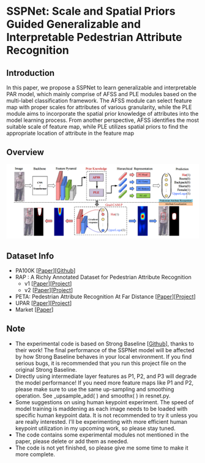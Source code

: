 # SSPNet: Scale and Spatial Priors Guided Generalizable and Interpretable Pedestrian Attribute Recognition
## Introduction
In this paper, we propose a SSPNet to learn generalizable and interpretable PAR model, which mainly comprise of AFSS and PLE modules based on the multi-label classification framework. The AFSS module can select feature map with proper scales for attributes of various granularity, while the PLE module aims to incorporate the spatial prior knowledge of attributes into the model learning process. From another perspective, AFSS identifies the most suitable scale of feature map, while PLE utilizes spatial priors to find the appropriate location of attribute in the feature map
## Overview
![overview](docs/overview.png)
## Dataset Info
- PA100K [[Paper](http://openaccess.thecvf.com/content_ICCV_2017/papers/Liu_HydraPlus-Net_Attentive_Deep_ICCV_2017_paper.pdf)][[Github](https://github.com/xh-liu/HydraPlus-Net)]
- RAP : A Richly Annotated Dataset for Pedestrian Attribute Recognition 
  - v1 [[Paper](https://arxiv.org/pdf/1603.07054v3.pdf)][[Project](http://www.rapdataset.com/)]
  - v2 [[Paper](https://ieeexplore.ieee.org/abstract/document/8510891)][[Project](http://www.rapdataset.com/)]
- PETA: Pedestrian Attribute Recognition At Far Distance [[Paper](http://mmlab.ie.cuhk.edu.hk/projects/PETA_files/Pedestrian%20Attribute%20Recognition%20At%20Far%20Distance.pdf)][[Project](http://mmlab.ie.cuhk.edu.hk/projects/PETA.html)]
- UPAR [[Paper](https://openaccess.thecvf.com/content/WACV2023/papers/Specker_UPAR_Unified_Pedestrian_Attribute_Recognition_and_Person_Retrieval_WACV_2023_paper.pdf)][[Project](https://github.com/speckean/upar_dataset)]
- Market [[Paper](https://www.cv-foundation.org/openaccess/content_iccv_2015/papers/Zheng_Scalable_Person_Re-Identification_ICCV_2015_paper.pdf](https://www.cv-foundation.org/openaccess/content_iccv_2015/papers/Zheng_Scalable_Person_Re-Identification_ICCV_2015_paper.pdf))]
## Note
- The experimental code is based on Strong Baseline [[Github](https://github.com/valencebond/Rethinking_of_PAR)], thanks to their work! The final performance of the SSPNet model will be affected by how Strong Baseline behaves in your local environment. If you find serious bugs, it is recommended that you run this project file on the original Strong Baseline.
- Directly using intermediate layer features as P1, P2, and P3 will degrade the model performance! If you need more feature maps like P1 and P2, please make sure to use the same up-sampling and smoothing operation. See _upsample_add( ) and smoothx( ) in resnet.py.
- Some suggestions on using human keypoint experiment. The speed of model training is maddening as each image needs to be loaded with specific human keypoint data. It is not recommended to try it unless you are really interested. I'll be experimenting with more efficient human keypoint utilization in my upcoming work, so please stay tuned.
- The code contains some experimental modules not mentioned in the paper, please delete or add them as needed.
- The code is not yet finished, so please give me some time to make it more complete.
